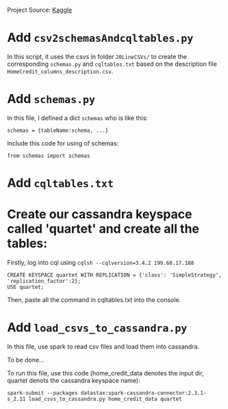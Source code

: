 Project Source: [Kaggle](https://www.kaggle.com/c/home-credit-default-risk)

# Add `csv2schemasAndcqltables.py`

In this script, it uses the csvs in folder `20LineCSVs/` to create the
corresponding `schemas.py` and `cqltables.txt` based on
the description file `HomeCredit_columns_description.csv`. 

# Add `schemas.py`

In this file, I defined a dict `schemas` who is like this:
```
schemas = {tableName:schema, ...}
```

Include this code for using of schemas:
```
from schemas import schemas
```
# Add `cqltables.txt`

# Create our cassandra keyspace called 'quartet' and create all the tables:
Firstly, log into cql using `cqlsh --cqlversion=3.4.2 199.60.17.188`
```
CREATE KEYSPACE quartet WITH REPLICATION = {'class': 'SimpleStrategy', 'replication_factor':2};
USE quartet;
```
Then, paste all the command in cqltables.txt into the console.

# Add `load_csvs_to_cassandra.py`

In this file, use spark to read csv files and load them into cassandra.

To be done...

To run this file, use this code (home_credit_data denotes the input dir, quartet denots the cassandra keyspace name):
```
spark-submit --packages datastax:spark-cassandra-connector:2.3.1-s_2.11 load_csvs_to_cassandra.py home_credit_data quartet
```
